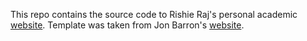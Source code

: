 This repo contains the source code to Rishie Raj's personal academic [website](https://rishieraj.github.io/). Template was taken from Jon Barron's [website](https://jonbarron.info/).
